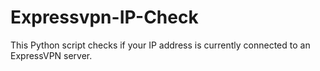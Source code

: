 # Expressvpn-IP-Check
This Python script checks if your IP address is currently connected to an ExpressVPN server. 
